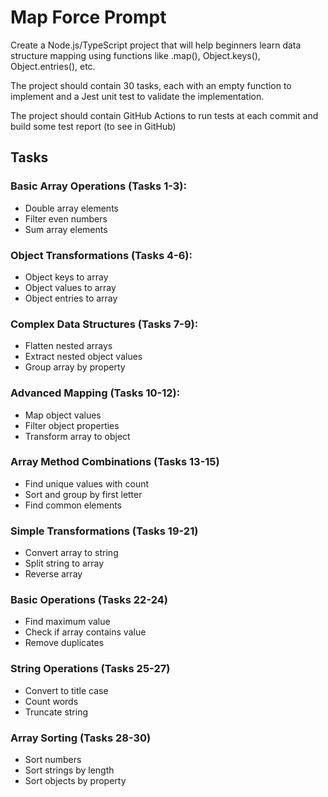 # Map Force Prompt

Create a Node.js/TypeScript project that will help beginners learn data structure mapping using functions like .map(), Object.keys(), Object.entries(), etc. 

The project should contain 30 tasks, each with an empty function to implement and a Jest unit test to validate the implementation.

The project should contain GitHub Actions to run tests at each commit and build some test report (to see in GitHub)

## Tasks

### Basic Array Operations (Tasks 1-3):

- Double array elements
- Filter even numbers
- Sum array elements

### Object Transformations (Tasks 4-6):

- Object keys to array
- Object values to array
- Object entries to array

### Complex Data Structures (Tasks 7-9):

- Flatten nested arrays
- Extract nested object values
- Group array by property

### Advanced Mapping (Tasks 10-12):

- Map object values
- Filter object properties
- Transform array to object

###  Array Method Combinations (Tasks 13-15)

- Find unique values with count
- Sort and group by first letter
- Find common elements

### Simple Transformations (Tasks 19-21)

- Convert array to string
- Split string to array
- Reverse array

### Basic Operations (Tasks 22-24)

- Find maximum value
- Check if array contains value
- Remove duplicates

### String Operations (Tasks 25-27)

- Convert to title case
- Count words
- Truncate string

### Array Sorting (Tasks 28-30)

- Sort numbers
- Sort strings by length
- Sort objects by property
